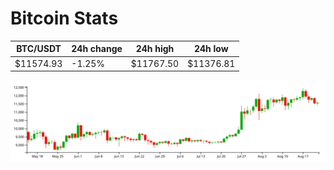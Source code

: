 # Bitcoin Stats

BTC/USDT|24h change|24h high|24h low|
|---|---|---|---|
|$11574.93|-1.25%|$11767.50|$11376.81|

<img src="./chart.svg">
